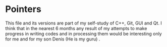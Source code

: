 # Pointers
This file and its versions are part of my self-study of C++, Git, GUI and Qt. I think that in the nearest 6 months any result of my attempts to make progress in writing codes and in
processing them would be interesting only for me and for my son Denis (He is my guru) . 
